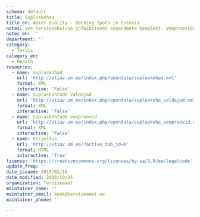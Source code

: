 ```yaml
---
schema: default
title: Supluskohad
title_en: Water Quality - Bathing Spots in Estonia
notes: Vee terviseohutuse infosüsteemi avaandmete komplekt. Veeproovide puhul esitatakse ainult avalikustamisele kuuluvad veeproovid. Veevärkide puhul esitatakse ainult järelevalve aluste veevärkide veeproovid. Veeallikate puhul esitatakse ainult kasutuses olevate veeallikate veeproovid.
notes_en: ''
department: ''
category:
  - Tervis
category_en:
  - Health
resources:
  - name: Supluskohad
    url: 'http://vtiav.sm.ee/index.php/opendata/supluskohad.xml'
    format: XML
    interactive: 'False'
  - name: Supluskohtade valdajad
    url: 'http://vtiav.sm.ee/index.php/opendata/supluskoha_valdajad.xml'
    format: XML
    interactive: 'False'
  - name: Supluskohtade veeproovid
    url: 'http://vtiav.sm.ee/index.php/opendata/supluskoha_veeproovid.xml'
    format: XML
    interactive: 'False'
  - name: Kirjeldus
    url: 'http://vtiav.sm.ee/?active_tab_id=A'
    format: HTML
    interactive: 'True'
license: 'https://creativecommons.org/licenses/by-sa/3.0/ee/legalcode'
update_freq: ''
date_issued: 2015/02/18
date_modified: 2020/10/25
organization: Terviseamet
maintainer_name: ''
maintainer_email: kesk@terviseamet.ee
maintainer_phone: ''

---
```

